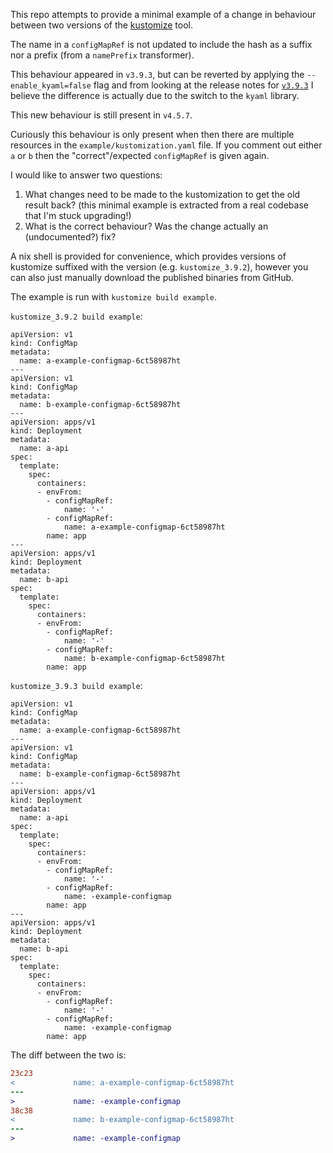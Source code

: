 This repo attempts to provide a minimal example of a change in behaviour between two
versions of the [kustomize](https://github.com/kubernetes-sigs/kustomize) tool.

The name in a `configMapRef` is not updated to include the hash as a suffix nor a
prefix (from a `namePrefix` transformer).

This behaviour appeared in `v3.9.3`, but can be reverted by applying the
`--enable_kyaml=false` flag and from looking at the release notes for
[`v3.9.3`](https://github.com/kubernetes-sigs/kustomize/releases/tag/kustomize%2Fv3.9.3)
I believe the difference is actually due to the switch to the `kyaml` library.

This new behaviour is still present in `v4.5.7`.

Curiously this behaviour is only present when then there are multiple resources
in the `example/kustomization.yaml` file. If you comment out either `a` or `b`
then the "correct"/expected `configMapRef` is given again.

I would like to answer two questions:

  1. What changes need to be made to the kustomization to get the old result back?
     (this minimal example is extracted from a real codebase that I'm stuck upgrading!)
  2. What is the correct behaviour? Was the change actually an (undocumented?) fix?

A nix shell is provided for convenience, which provides versions of kustomize
suffixed with the version (e.g. `kustomize_3.9.2`), however you can also just
manually download the published binaries from GitHub.

The example is run with `kustomize build example`.

`kustomize_3.9.2 build example`:

```
apiVersion: v1
kind: ConfigMap
metadata:
  name: a-example-configmap-6ct58987ht
---
apiVersion: v1
kind: ConfigMap
metadata:
  name: b-example-configmap-6ct58987ht
---
apiVersion: apps/v1
kind: Deployment
metadata:
  name: a-api
spec:
  template:
    spec:
      containers:
      - envFrom:
        - configMapRef:
            name: '-'
        - configMapRef:
            name: a-example-configmap-6ct58987ht
        name: app
---
apiVersion: apps/v1
kind: Deployment
metadata:
  name: b-api
spec:
  template:
    spec:
      containers:
      - envFrom:
        - configMapRef:
            name: '-'
        - configMapRef:
            name: b-example-configmap-6ct58987ht
        name: app
```

`kustomize_3.9.3 build example`:

```
apiVersion: v1
kind: ConfigMap
metadata:
  name: a-example-configmap-6ct58987ht
---
apiVersion: v1
kind: ConfigMap
metadata:
  name: b-example-configmap-6ct58987ht
---
apiVersion: apps/v1
kind: Deployment
metadata:
  name: a-api
spec:
  template:
    spec:
      containers:
      - envFrom:
        - configMapRef:
            name: '-'
        - configMapRef:
            name: -example-configmap
        name: app
---
apiVersion: apps/v1
kind: Deployment
metadata:
  name: b-api
spec:
  template:
    spec:
      containers:
      - envFrom:
        - configMapRef:
            name: '-'
        - configMapRef:
            name: -example-configmap
        name: app
```

The diff between the two is:

```diff
23c23
<             name: a-example-configmap-6ct58987ht
---
>             name: -example-configmap
38c38
<             name: b-example-configmap-6ct58987ht
---
>             name: -example-configmap
```
